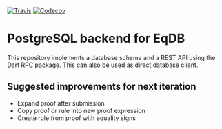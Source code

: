 [![Travis](https://img.shields.io/travis/eqdb/eqdb.svg)](https://travis-ci.org/eqdb/eqdb)
[![Codecov](https://img.shields.io/codecov/c/github/eqdb/eqdb.svg)](https://codecov.io/gh/eqdb/eqdb)

PostgreSQL backend for EqDB
===========================
This repository implements a database schema and a REST API using the Dart RPC
package. This can also be used as direct database client.

## Suggested improvements for next iteration

+ Expand proof after submission
+ Copy proof or rule into new proof expression
+ Create rule from proof with equality signs


